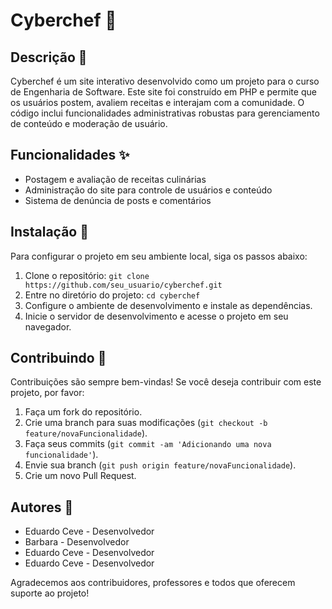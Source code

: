 # Cyberchef 🍳

## Descrição 📝
Cyberchef é um site interativo desenvolvido como um projeto para o curso de Engenharia de Software. Este site foi construído em PHP e permite que os usuários postem, avaliem receitas e interajam com a comunidade. O código inclui funcionalidades administrativas robustas para gerenciamento de conteúdo e moderação de usuário.

## Funcionalidades ✨
- Postagem e avaliação de receitas culinárias
- Administração do site para controle de usuários e conteúdo
- Sistema de denúncia de posts e comentários

## Instalação 🔧
Para configurar o projeto em seu ambiente local, siga os passos abaixo:
1. Clone o repositório: `git clone https://github.com/seu_usuario/cyberchef.git`
2. Entre no diretório do projeto: `cd cyberchef`
3. Configure o ambiente de desenvolvimento e instale as dependências.
4. Inicie o servidor de desenvolvimento e acesse o projeto em seu navegador.



## Contribuindo 🤝
Contribuições são sempre bem-vindas! Se você deseja contribuir com este projeto, por favor:

1. Faça um fork do repositório.
2. Crie uma branch para suas modificações (`git checkout -b feature/novaFuncionalidade`).
3. Faça seus commits (`git commit -am 'Adicionando uma nova funcionalidade'`).
4. Envie sua branch (`git push origin feature/novaFuncionalidade`).
5. Crie um novo Pull Request.


## Autores 👥
- Eduardo Ceve - Desenvolvedor
- Barbara  - Desenvolvedor
- Eduardo Ceve - Desenvolvedor
- Eduardo Ceve - Desenvolvedor

Agradecemos aos contribuidores, professores e todos que oferecem suporte ao projeto!

